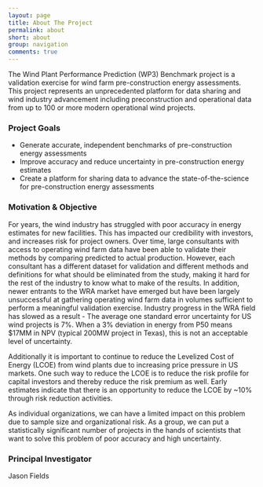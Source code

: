 ```yaml
---
layout: page
title: About The Project
permalink: about
short: about
group: navigation
comments: true
---
```


The Wind Plant Performance Prediction (WP3) Benchmark project is a validation exercise for wind farm pre-construction energy assessments. This project represents an unprecedented platform for data sharing and wind industry advancement including preconstruction and operational data from up to 100 or more modern operational wind projects.

### Project Goals

* Generate accurate, independent benchmarks of pre-construction energy assessments
* Improve accuracy and reduce uncertainty in pre-construction energy estimates
* Create a platform for sharing data to advance the state-of-the-science for pre-construction energy assessments

### Motivation & Objective

For years, the wind industry has struggled with poor accuracy in energy estimates for new facilities. This has impacted our credibility with investors, and increases risk for project owners. Over time, large consultants with access to operating wind farm data have been able to validate their methods by comparing predicted to actual production. However, each consultant has a different dataset for validation and different methods and definitions for what should be eliminated from the study, making it hard for the rest of the industry to know what to make of the results. In addition, newer entrants to the WRA market have emerged but have been largely unsuccessful at gathering operating wind farm data in volumes sufficient to perform a meaningful validation exercise. Industry progress in the WRA field has slowed as a result - The average one standard error uncertainty for US wind projects is 7%. When a 3% deviation in energy from P50 means $17MM in NPV (typical 200MW project in Texas), this is not an acceptable level of uncertainty.

Additionally it is important to continue to reduce the Levelized Cost of Energy (LCOE) from wind plants due to increasing price pressure in US markets. One such way to reduce the LCOE is to reduce the risk profile for capital investors and thereby reduce the risk premium as well. Early estimates indicate that there is an opportunity to reduce the LCOE by ~10% through risk reduction activities.

As individual organizations, we can have a limited impact on this problem due to sample size and organizational risk. As a group, we can put a statistically significant number of projects in the hands of scientists that want to solve this problem of poor accuracy and high uncertainty.

### Principal Investigator

Jason Fields
